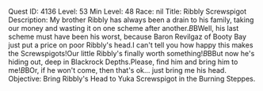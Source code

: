 Quest ID: 4136
Level: 53
Min Level: 48
Race: nil
Title: Ribbly Screwspigot
Description: My brother Ribbly has always been a drain to his family, taking our money and wasting it on one scheme after another.$B$BWell, his last scheme must have been his worst, because Baron Revilgaz of Booty Bay just put a price on poor Ribbly's head.I can't tell you how happy this makes the Screwspigots!Our little Ribbly's finally worth something!$B$BBut now he's hiding out, deep in Blackrock Depths.Please, find him and bring him to me!$B$BOr, if he won't come, then that's ok... just bring me his head.
Objective: Bring Ribbly's Head to Yuka Screwspigot in the Burning Steppes.
